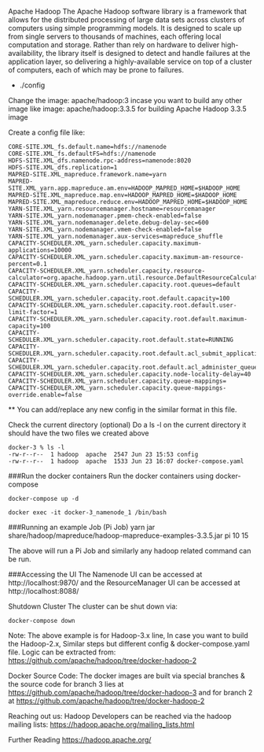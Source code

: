 Apache Hadoop
The Apache Hadoop software library is a framework that allows for the distributed processing of large data sets across clusters of computers using simple programming models. It is designed to scale up from single servers to thousands of machines, each offering local computation and storage. Rather than rely on hardware to deliver high-availability, the library itself is designed to detect and handle failures at the application layer, so delivering a highly-available service on top of a cluster of computers, each of which may be prone to failures.


- ./config

Change the image: apache/hadoop:3 incase you want to build any other image like image: apache/hadoop:3.3.5 for building Apache Hadoop 3.3.5 image

Create a config file like:

    CORE-SITE.XML_fs.default.name=hdfs://namenode
    CORE-SITE.XML_fs.defaultFS=hdfs://namenode
    HDFS-SITE.XML_dfs.namenode.rpc-address=namenode:8020
    HDFS-SITE.XML_dfs.replication=1
    MAPRED-SITE.XML_mapreduce.framework.name=yarn
    MAPRED-SITE.XML_yarn.app.mapreduce.am.env=HADOOP_MAPRED_HOME=$HADOOP_HOME
    MAPRED-SITE.XML_mapreduce.map.env=HADOOP_MAPRED_HOME=$HADOOP_HOME
    MAPRED-SITE.XML_mapreduce.reduce.env=HADOOP_MAPRED_HOME=$HADOOP_HOME
    YARN-SITE.XML_yarn.resourcemanager.hostname=resourcemanager
    YARN-SITE.XML_yarn.nodemanager.pmem-check-enabled=false
    YARN-SITE.XML_yarn.nodemanager.delete.debug-delay-sec=600
    YARN-SITE.XML_yarn.nodemanager.vmem-check-enabled=false
    YARN-SITE.XML_yarn.nodemanager.aux-services=mapreduce_shuffle
    CAPACITY-SCHEDULER.XML_yarn.scheduler.capacity.maximum-applications=10000
    CAPACITY-SCHEDULER.XML_yarn.scheduler.capacity.maximum-am-resource-percent=0.1
    CAPACITY-SCHEDULER.XML_yarn.scheduler.capacity.resource-calculator=org.apache.hadoop.yarn.util.resource.DefaultResourceCalculator
    CAPACITY-SCHEDULER.XML_yarn.scheduler.capacity.root.queues=default
    CAPACITY-SCHEDULER.XML_yarn.scheduler.capacity.root.default.capacity=100
    CAPACITY-SCHEDULER.XML_yarn.scheduler.capacity.root.default.user-limit-factor=1
    CAPACITY-SCHEDULER.XML_yarn.scheduler.capacity.root.default.maximum-capacity=100
    CAPACITY-SCHEDULER.XML_yarn.scheduler.capacity.root.default.state=RUNNING
    CAPACITY-SCHEDULER.XML_yarn.scheduler.capacity.root.default.acl_submit_applications=*
    CAPACITY-SCHEDULER.XML_yarn.scheduler.capacity.root.default.acl_administer_queue=*
    CAPACITY-SCHEDULER.XML_yarn.scheduler.capacity.node-locality-delay=40
    CAPACITY-SCHEDULER.XML_yarn.scheduler.capacity.queue-mappings=
    CAPACITY-SCHEDULER.XML_yarn.scheduler.capacity.queue-mappings-override.enable=false
** You can add/replace any new config in the similar format in this file.

Check the current directory (optional)
Do a ls -l on the current directory it should have the two files we created above

    docker-3 % ls -l
    -rw-r--r--  1 hadoop  apache  2547 Jun 23 15:53 config
    -rw-r--r--  1 hadoop  apache  1533 Jun 23 16:07 docker-compose.yaml

###Run the docker containers
Run the docker containers using docker-compose

    docker-compose up -d

    docker exec -it docker-3_namenode_1 /bin/bash

###Running an example Job (Pi Job)
    yarn jar share/hadoop/mapreduce/hadoop-mapreduce-examples-3.3.5.jar pi 10 15

The above will run a Pi Job and similarly any hadoop related command can be run.

###Accessing the UI
The Namenode UI can be accessed at http://localhost:9870/ and the ResourceManager UI can be accessed at http://localhost:8088/

Shutdown Cluster
The cluster can be shut down via:

    docker-compose down

Note:
The above example is for Hadoop-3.x line, In case you want to build the Hadoop-2.x, Similar steps but different config & docker-compose.yaml file. Logic can be extracted from: https://github.com/apache/hadoop/tree/docker-hadoop-2

Docker Source Code:
The docker images are built via special branches & the source code for branch 3 lies at https://github.com/apache/hadoop/tree/docker-hadoop-3 and for branch 2 at https://github.com/apache/hadoop/tree/docker-hadoop-2

Reaching out us:
Hadoop Developers can be reached via the hadoop mailing lists: https://hadoop.apache.org/mailing_lists.html

Further Reading
https://hadoop.apache.org/
